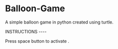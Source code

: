 # Balloon-Game
A simple balloon game in python created using turtle. 

INSTRUCTIONS ----

Press space button to activate .
